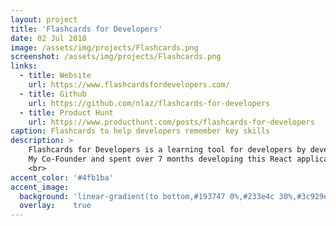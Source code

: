 ```yaml
---
layout: project
title: 'Flashcards for Developers'
date: 02 Jul 2018
image: /assets/img/projects/Flashcards.png
screenshot: /assets/img/projects/Flashcards.png
links:
  - title: Website
    url: https://www.flashcardsfordevelopers.com/
  - title: Github
    url: https://github.com/nlaz/flashcards-for-developers
  - title: Product Hunt
    url: https://www.producthunt.com/posts/flashcards-for-developers
caption: Flashcards to help developers remember key skills
description: >
    Flashcards for Developers is a learning tool for developers by developers. It is a place for those who want to learn better, grow their expertise, and keep those skills sharp. <br>
    My Co-Founder and spent over 7 months developing this React application all while in YC Startup School.
    <br>
accent_color: '#4fb1ba'
accent_image:
  background: 'linear-gradient(to bottom,#193747 0%,#233e4c 30%,#3c929e 50%,#d5d5d4 70%,#cdccc8 100%)'
  overlay:    true
---
```

